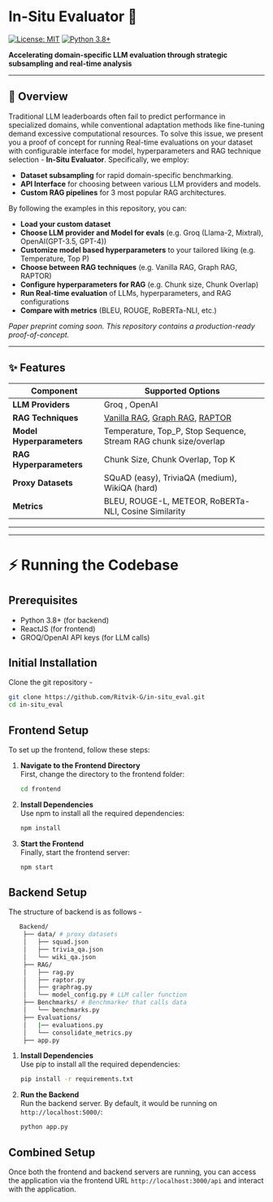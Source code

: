 # In-Situ Evaluator 🚀

[![License: MIT](https://img.shields.io/badge/License-MIT-yellow.svg)](https://opensource.org/licenses/MIT)
[![Python 3.8+](https://img.shields.io/badge/python-3.8+-blue.svg)](https://www.python.org/downloads/)

**Accelerating domain-specific LLM evaluation through strategic subsampling and real-time analysis**

---

## 📖 Overview

Traditional LLM leaderboards often fail to predict performance in specialized domains, while conventional adaptation methods like fine-tuning demand excessive computational resources. To solve this issue, we present you a proof of concept for running Real-time evaluations on your dataset with configurable interface for model, hyperparameters and RAG technique selection -  **In-Situ Evaluator**. Specifically, we employ:
- **Dataset subsampling** for rapid domain-specific benchmarking.
- **API Interface** for choosing between various LLM providers and models.
- **Custom RAG pipelines** for 3 most popular RAG architectures.


By following the examples in this repository, you can:
- **Load your custom dataset**
- **Choose LLM provider and Model for evals** (e.g. Groq (Llama-2, Mixtral), OpenAI(GPT-3.5, GPT-4))
- **Customize model based hyperparameters** to your tailored liking (e.g. Temperature, Top P)
- **Choose between RAG techniques** (e.g. Vanilla RAG, Graph RAG, RAPTOR)
- **Configure hyperparameters for RAG** (e.g. Chunk size, Chunk Overlap)
- **Run Real-time evaluation** of LLMs, hyperparameters, and RAG configurations
- **Compare with metrics** (BLEU, ROUGE, RoBERTa-NLI, etc.)


_Paper preprint coming soon. This repository contains a production-ready proof-of-concept._

---

## ✨ Features

| **Component**         | **Supported Options**                                                                 |
|------------------------|---------------------------------------------------------------------------------------|
| **LLM Providers**           | Groq , OpenAI                                       |
| **RAG Techniques**     | [Vanilla RAG](https://arxiv.org/pdf/2005.11401), [Graph RAG](https://arxiv.org/pdf/2404.16130), [RAPTOR](https://arxiv.org/pdf/2401.18059)|
| **Model Hyperparameters**    | Temperature, Top_P, Stop Sequence, Stream RAG chunk size/overlap             |
| **RAG Hyperparameters** | Chunk Size, Chunk Overlap, Top K | 
| **Proxy Datasets**           | SQuAD (easy), TriviaQA (medium), WikiQA (hard)                                  |
| **Metrics**            | BLEU, ROUGE-L, METEOR, RoBERTa-NLI, Cosine Similarity                                 |

---


---

# ⚡ Running the Codebase

## Prerequisites
- Python 3.8+ (for backend)
- ReactJS (for frontend)
- GROQ/OpenAI API keys (for LLM calls)

## Initial Installation
Clone the git repository - 
```bash
git clone https://github.com/Ritvik-G/in-situ_eval.git
cd in-situ_eval
```

## Frontend Setup

To set up the frontend, follow these steps:

1. **Navigate to the Frontend Directory**  
   First, change the directory to the frontend folder:
   ```bash
   cd frontend
2. **Install Dependencies**  
   Use npm to install all the required dependencies:
   ```bash
   npm install
3. **Start the Frontend**  
   Finally, start the frontend server:
   ```bash
   npm start

## Backend Setup

The structure of backend is as follows - 

```bash
   Backend/
    ├── data/ # proxy datasets
    │   ├── squad.json
    │   ├── trivia_qa.json
    │   └── wiki_qa.json
    ├── RAG/
    │   ├── rag.py
    │   ├── raptor.py
    │   ├── graphrag.py
    │   └── model_config.py # LLM caller function 
    ├── Benchmarks/ # Benchmarker that calls data
    │   └── benchmarks.py
    ├── Evaluations/
    │   |── evaluations.py
    │   └── consolidate_metrics.py
    ├── app.py

```
1. **Install Dependencies**  
   Use pip to install all the required dependencies:
   ```bash
   pip install -r requirements.txt
3. **Run the Backend**  
   Run the backend server. By default, it would be running on `http://localhost:5000/`:
   ```bash
   python app.py
   ```
## Combined Setup
Once both the frontend and backend servers are running, you can access the application via the frontend URL `http://localhost:3000/api` and interact with the application.
